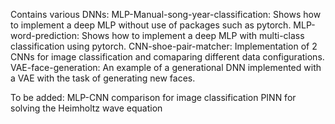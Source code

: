 Contains various DNNs:
MLP-Manual-song-year-classification: Shows how to implement a deep MLP without use of packages such as pytorch.
MLP-word-prediction: Shows how to implement a deep MLP with multi-class classification using pytorch.
CNN-shoe-pair-matcher: Implementation of 2 CNNs for image classification and comaparing different data configurations.
VAE-face-generation: An example of a generational DNN implemented with a VAE with the task of generating new faces.

To be added:
MLP-CNN comparison for image classification
PINN for solving the Heimholtz wave equation